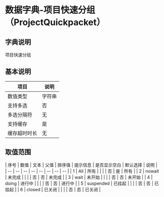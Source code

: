 # 数据字典-项目快速分组（ProjectQuickpacket）
## 字典说明
项目快速分组

## 基本说明
| 项目 | 说明 |
| -- | -- |
| 数值类型 | 字符串 |
| 支持多选 | 否 |
| 多选分隔符 | 无 |
| 支持缓存 | 是 |
| 缓存超时时长 | 无 |

## 取值范围
| 序号 | 数值 | 文本 | 父值 | 排序值 | 提示信息 | 是否显示空白 | 默认选择 | 说明 |
| -- | -- | -- | -- | -- | -- | -- | -- |
| 1 | All | 所有 |  |  |  | 否 | 是 | 所有 |
| 2 | nowait | 未完成 |  |  |  | 否 | 否 | 未完成 |
| 3 | wait | 未开始 |  |  |  | 否 | 否 | 未开始 |
| 4 | doing | 进行中 |  |  |  | 否 | 否 | 进行中 |
| 5 | suspended | 已挂起 |  |  |  | 否 | 否 | 已挂起 |
| 6 | closed | 已关闭 |  |  |  | 否 | 否 | 已关闭 |

